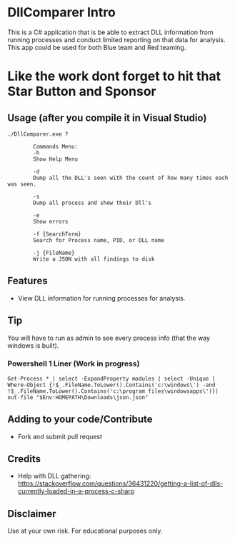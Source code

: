 # DllComparer Intro
This is a C# application that is be able to extract DLL information from running processes and conduct limited reporting on that data for analysis. This app could be used for both Blue team and Red teaming.

# Like the work dont forget to hit that Star Button and Sponsor

## Usage (after you compile it in Visual Studio)

    ./DllComparer.exe ?
    
            Commands Menu:
            -h
            Show Help Menu

            -d 
            Dump all the DLL's seen with the count of how many times each was seen.

            -s
            Dump all process and show their Dll's

            -e
            Show errors

            -f {SearchTerm}
            Search for Process name, PID, or DLL name

            -j {FileName}
            Write a JSON with all findings to disk
    
## Features
- View DLL information for running processes for analysis.

## Tip
  You will have to run as admin to see every process info (that the way windows is built).

### Powershell 1 Liner (Work in progress)
`Get-Process * | select -ExpandProperty modules | select -Unique | Where-Object {!$_.FileName.ToLower().Contains('c:\windows\') -and !$_.FileName.ToLower().Contains('c:\program files\windowsapps\')}| out-file "$Env:HOMEPATH\Downloads\json.json"`

## Adding to your code/Contribute
- Fork and submit pull request

## Credits
- Help with DLL gathering: https://stackoverflow.com/questions/36431220/getting-a-list-of-dlls-currently-loaded-in-a-process-c-sharp

## Disclaimer
Use at your own risk. For educational purposes only.
